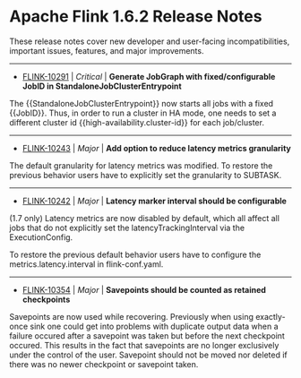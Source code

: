 
<!---
# Licensed to the Apache Software Foundation (ASF) under one
# or more contributor license agreements.  See the NOTICE file
# distributed with this work for additional information
# regarding copyright ownership.  The ASF licenses this file
# to you under the Apache License, Version 2.0 (the
# "License"); you may not use this file except in compliance
# with the License.  You may obtain a copy of the License at
#
#     http://www.apache.org/licenses/LICENSE-2.0
#
# Unless required by applicable law or agreed to in writing, software
# distributed under the License is distributed on an "AS IS" BASIS,
# WITHOUT WARRANTIES OR CONDITIONS OF ANY KIND, either express or implied.
# See the License for the specific language governing permissions and
# limitations under the License.
-->
# Apache Flink  1.6.2 Release Notes

These release notes cover new developer and user-facing incompatibilities, important issues, features, and major improvements.


---

* [FLINK-10291](https://issues.apache.org/jira/browse/FLINK-10291) | *Critical* | **Generate JobGraph with fixed/configurable JobID in StandaloneJobClusterEntrypoint**

The {{StandaloneJobClusterEntrypoint}} now starts all jobs with a fixed {{JobID}}. Thus, in order to run a cluster in HA mode, one needs to set a different cluster id {{high-availability.cluster-id}} for each job/cluster.


---

* [FLINK-10243](https://issues.apache.org/jira/browse/FLINK-10243) | *Major* | **Add option to reduce latency metrics granularity**

The default granularity for latency metrics was modified. To restore the previous behavior users have to explicitly set the granularity to SUBTASK.


---

* [FLINK-10242](https://issues.apache.org/jira/browse/FLINK-10242) | *Major* | **Latency marker interval should be configurable**

(1.7 only) Latency metrics are now disabled by default, which all affect all jobs that do not explicitly set the latencyTrackingInterval via the ExecutionConfig.

To restore the previous default behavior users have to configure the metrics.latency.interval in flink-conf.yaml.


---

* [FLINK-10354](https://issues.apache.org/jira/browse/FLINK-10354) | *Major* | **Savepoints should be counted as retained checkpoints**

Savepoints are now used while recovering. Previously when using exactly-once sink one could get into problems with duplicate output data when a failure occured after a savepoint was taken but before the next checkpoint occured.
This results in the fact that savepoints are no longer exclusively under the control of the user. Savepoint should not be moved nor deleted if there was no newer checkpoint or savepoint taken.



